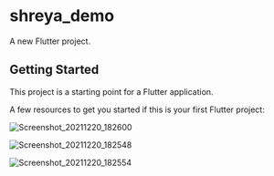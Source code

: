 # shreya_demo

A new Flutter project.

## Getting Started

This project is a starting point for a Flutter application.

A few resources to get you started if this is your first Flutter project:


![Screenshot_20211220_182600](https://user-images.githubusercontent.com/62168123/147904536-27c7ebbd-7090-420c-b8bd-3ed2a6748798.png)

![Screenshot_20211220_182548](https://user-images.githubusercontent.com/62168123/147904537-d2a687ee-aec0-4e9c-99bb-e9d18a59d092.png)

![Screenshot_20211220_182554](https://user-images.githubusercontent.com/62168123/147904538-8c103a4c-0c23-44ee-852b-59ca68ce009d.png)
